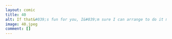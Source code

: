 ```yaml
---
layout: comic
title: 40
alt: If that&#039;s fun for you, I&#039;m sure I can arrange to do it more often.  Like, every day.
image: 40.jpeg
comment: []
---
```

